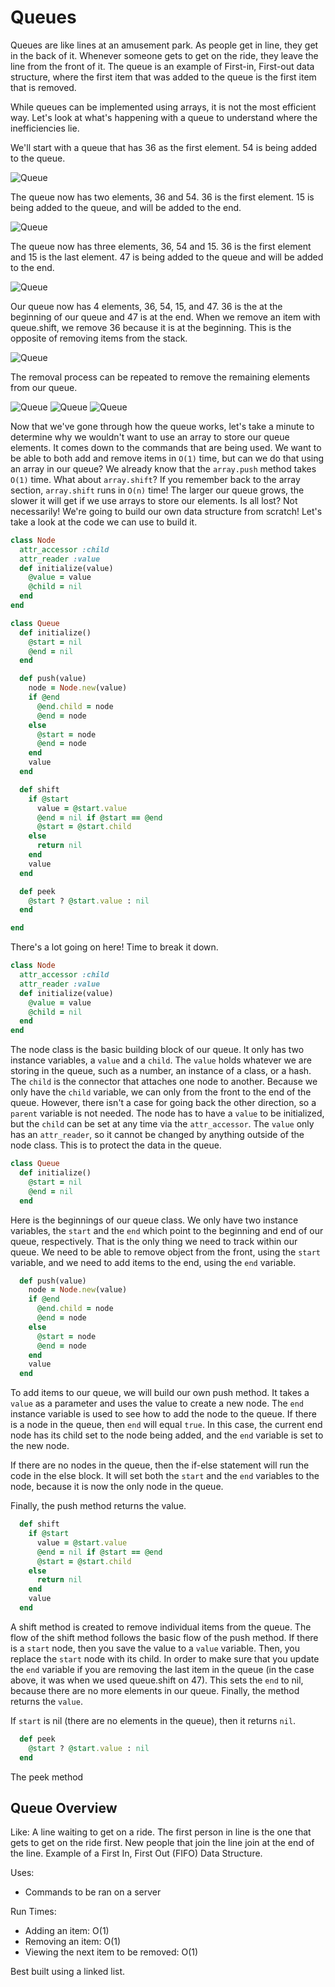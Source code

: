 # Queues

Queues are like lines at an amusement park. As people get in line, they get in the back of it. Whenever someone gets to get on the ride, they leave the line from the front of it. The queue is an example of First-in, First-out data structure, where the first item that was added to the queue is the first item that is removed. <!-- This is in contrast to the Last In First Out of Stacks (always relate it back to what they learned earlier) -->

While queues can be implemented using arrays, it is not the most efficient way. Let's look at what's happening with a queue to understand where the inefficiencies lie.

We'll start with a queue that has 36 as the first element. 54 is being added to the queue.

![Queue](http://i.imgur.com/MWq6u6b.png)

The queue now has two elements, 36 and 54. 36 is the first element. 15 is being added to the queue, and will be added to the end.

![Queue](http://i.imgur.com/G2eeS0i.png)

The queue now has three elements, 36, 54 and 15. 36 is the first element and 15 is the last element. 47 is being added to the queue and will be added to the end.

![Queue](http://i.imgur.com/VxFnjuK.png)

Our queue now has 4 elements, 36, 54, 15, and 47. 36 is the at the beginning of our queue and 47 is at the end. When we remove an item with queue.shift, we remove 36 because it is at the beginning. This is the opposite of removing items from the stack.

![Queue](http://i.imgur.com/kxo1sdH.png)

The removal process can be repeated to remove the remaining elements from our queue.

![Queue](http://i.imgur.com/Y5jO22Q.png)
![Queue](http://i.imgur.com/pzlNM95.png)
![Queue](http://i.imgur.com/al7TAfr.png)

Now that we've gone through how the queue works, let's take a minute to determine why we wouldn't want to use an array to store our queue elements. It comes down to the commands that are being used. We want to be able to both add and remove items in `O(1)` time, but can we do that using an array in our queue? We already know that the `array.push` method takes `O(1)` time. What about `array.shift`? If you remember back to the array section, `array.shift` runs in `O(n)` time! The larger our queue grows, the slower it will get if we use arrays to store our elements. Is all lost? Not necessarily! We're going to build our own data structure from scratch!  Let's take a look at the code we can use to build it.

```ruby
class Node
  attr_accessor :child
  attr_reader :value
  def initialize(value)
    @value = value
    @child = nil
  end
end

class Queue
  def initialize()
    @start = nil
    @end = nil
  end

  def push(value)
    node = Node.new(value)
    if @end
      @end.child = node
      @end = node
    else
      @start = node
      @end = node
    end
    value
  end

  def shift
    if @start
      value = @start.value
      @end = nil if @start == @end
      @start = @start.child
    else
      return nil
    end
    value
  end

  def peek
    @start ? @start.value : nil
  end

end
```

There's a lot going on here! Time to break it down. <!-- I like this! You should do this for more examples -->

```ruby
class Node
  attr_accessor :child
  attr_reader :value
  def initialize(value)
    @value = value
    @child = nil
  end
end
```

The node class is the basic building block of our queue. It only has two instance variables, a `value` and a `child`. The `value` holds whatever we are storing in the queue, such as a number, an instance of a class, or a hash. The `child` is the connector that attaches one node to another. Because we only have the `child` variable, we can only from the front to the end of the queue. However, there isn't a case for going back the other direction, so a `parent` variable is not needed. The node has to have a `value` to be initialized, but the `child` can be set at any time via the `attr_accessor`. The `value` only has an `attr_reader`, so it cannot be changed by anything outside of the node class. This is to protect the data in the queue.

```ruby
class Queue
  def initialize()
    @start = nil
    @end = nil
  end
```

Here is the beginnings of our queue class. We only have two instance variables, the `start` and the `end` which point to the beginning and end of our queue, respectively. That is the only thing we need to track within our queue. We need to be able to remove object from the front, using the `start` variable, and we need to add items to the end, using the `end` variable.

```ruby
  def push(value)
    node = Node.new(value)
    if @end
      @end.child = node
      @end = node
    else
      @start = node
      @end = node
    end
    value
  end
```

To add items to our queue, we will build our own push method. It takes a `value` as a parameter and uses the value to create a new node. The `end` instance variable is used to see how to add the node to the queue. If there is a node in the queue, then `end` will equal `true`. In this case, the current end node has its child set to the node being added, and the `end` variable is set to the new node.

If there are no nodes in the queue, then the if-else statement will run the code in the else block. It will set both the `start` and the `end` variables to the node, because it is now the only node in the queue.

Finally, the push method returns the value.

```ruby
  def shift
    if @start
      value = @start.value
      @end = nil if @start == @end
      @start = @start.child
    else
      return nil
    end
    value
  end
```

A shift method is created to remove individual items from the queue. The flow of the shift method follows the basic flow of the push method. If there is a `start` node, then you save the value to a `value` variable. Then, you replace the `start` node with its child. In order to make sure that you update the `end` variable if you are removing the last item in the queue (in the case above, it was when we used queue.shift on 47). This sets the `end` to nil, because there are no more elements in our queue. Finally, the method returns the `value`.

If `start` is nil (there are no elements in the queue), then it returns `nil`.

```ruby
  def peek
    @start ? @start.value : nil
  end
```

  The peek method

## Queue Overview

Like: A line waiting to get on a ride. The first person in line is the one that gets to get on the ride first. New people that join the line join at the end of the line. Example of a First In, First Out (FIFO) Data Structure.

Uses:
* Commands to be ran on a server

Run Times:
* Adding an item: O(1)
* Removing an item: O(1)
* Viewing the next item to be removed: O(1)

Best built using a linked list.
